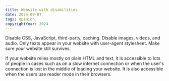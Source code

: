 ```yaml
---
title: Website with disabilities
date: 2024-09-07
tags: opinion
copyrightYear: 2024
---
```


Disable CSS, JavaScript, third-party, caching. Disable images, videos, and audio. Only texts appear in your website with user-agent stylesheet. Make sure your website still survives.

If your website relies mostly on plain HTML and text, it is accessible to lots of people in cases such as on a slow internet connection or when the user's connection is lost in the middle of loading your website. It is also accessible when the users use reader mode in their browsers.
